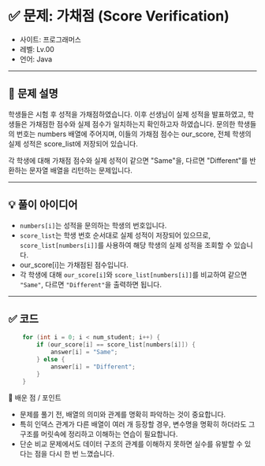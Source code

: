 # ✅ 문제: 가채점 (Score Verification)

- 사이트: 프로그래머스
- 레벨: Lv.00
- 언어: Java

---

## 📌 문제 설명

학생들은 시험 후 성적을 가채점하였습니다. 이후 선생님이 실제 성적을 발표하였고, 학생들은 가채점한 점수와 실제 점수가 일치하는지 확인하고자 하였습니다.
문의한 학생들의 번호는 numbers 배열에 주어지며, 이들의 가채점 점수는 our_score, 전체 학생의 실제 성적은 score_list에 저장되어 있습니다.

각 학생에 대해 가채점 점수와 실제 성적이 같으면 "Same"을, 다르면 "Different"를 반환하는 문자열 배열을 리턴하는 문제입니다.

---

## 💡 풀이 아이디어

- `numbers[i]`는 성적을 문의하는 학생의 번호입니다.
- `score_list`는 학생 번호 순서대로 실제 성적이 저장되어 있으므로, `score_list[numbers[i]]`를 사용하여 해당 학생의 실제 성적을 조회할 수 있습니다.
- our_score[i]는 가채점된 점수입니다.
- 각 학생에 대해 `our_score[i]`와 `score_list[numbers[i]]`를 비교하여 같으면 `"Same"`, 다르면 `"Different"`을 출력하면 됩니다.

---

## ✅ 코드

```java
    for (int i = 0; i < num_student; i++) {
        if (our_score[i] == score_list[numbers[i]]) {
            answer[i] = "Same";
        } else {
            answer[i] = "Different";
        }
    }
```

🧠 배운 점 / 포인트

- 문제를 풀기 전, 배열의 의미와 관계를 명확히 파악하는 것이 중요합니다.
- 특히 인덱스 관계가 다른 배열이 여러 개 등장할 경우, 변수명을 명확히 하더라도 그 구조를 머릿속에 정리하고 이해하는 연습이 필요합니다.
- 단순 비교 문제에서도 데이터 구조의 관계를 이해하지 못하면 실수를 유발할 수 있다는 점을 다시 한 번 느꼈습니다.

